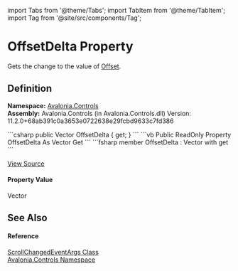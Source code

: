 import Tabs from '@theme/Tabs'; 
import TabItem from '@theme/TabItem'; 
import Tag from '@site/src/components/Tag'; 

# OffsetDelta Property


Gets the change to the value of <a href="P_Avalonia_Controls_ScrollViewer_Offset">Offset</a>.



## Definition
**Namespace:** <a href="N_Avalonia_Controls">Avalonia.Controls</a>  
**Assembly:** Avalonia.Controls (in Avalonia.Controls.dll) Version: 11.2.0+68ab391c0a3653e0722638e29fcbd9633c7fd386

<Tabs groupId="api-code-preview">
<TabItem value="csharp" label="C#">
```csharp
public Vector OffsetDelta { get; }
```
</TabItem>
<TabItem value="vb" label="VB">
```vb
Public ReadOnly Property OffsetDelta As Vector
	Get
```
</TabItem>
<TabItem value="fsharp" label="F#">
```fsharp
member OffsetDelta : Vector with get
```
</TabItem>
</Tabs>



<a href="https://github.com/AvaloniaUI/Avalonia/tree/master/srcAvalonia.Controls/ScrollChangedEventArgs.cs#L38" title="View the source code">View Source</a>



#### Property Value
Vector

## See Also


#### Reference
<a href="T_Avalonia_Controls_ScrollChangedEventArgs">ScrollChangedEventArgs Class</a>  
<a href="N_Avalonia_Controls">Avalonia.Controls Namespace</a>  
